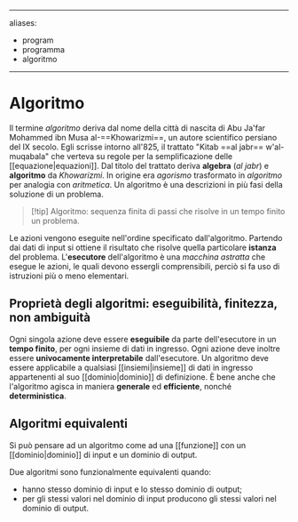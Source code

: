 
---
aliases: 
  - program
  - programma
  - algoritmo
---

# Algoritmo

Il termine *algoritmo* deriva dal nome della città di nascita di Abu Ja'far Mohammed ibn Musa al-==Khowarizmi==, un autore scientifico persiano del IX secolo. Egli scrisse intorno all'825, il trattato "Kitab ==al jabr== w'al-muqabala" che verteva su regole per la semplificazione delle [[equazione|equazioni]]. Dal titolo del trattato deriva **algebra** (*al jabr*) e **algoritmo** da *Khowarizmi*. In origine era *agorismo* trasformato in *algoritmo* per analogia con *aritmetica*.
Un algoritmo è una descrizioni in più fasi della soluzione di un problema.

> [!tip] Algoritmo: sequenza finita di passi che risolve in un tempo finito un problema.

Le azioni vengono eseguite nell'ordine specificato dall'algoritmo. Partendo dai dati di input si ottiene il risultato che risolve quella particolare **istanza** del problema. L'**esecutore** dell'algoritmo è una *macchina astratta* che esegue le azioni, le quali devono essergli comprensibili, perciò si fa uso di istruzioni più o meno elementari.

## Proprietà degli algoritmi: eseguibilità, finitezza, non ambiguità

Ogni singola azione deve essere **eseguibile** da parte dell'esecutore in un **tempo finito**, per ogni insieme di dati in ingresso. Ogni azione deve inoltre essere **univocamente interpretabile** dall'esecutore.
Un algoritmo deve essere applicabile a qualsiasi [[insiemi|insieme]] di dati in ingresso appartenenti al suo [[dominio|dominio]] di definizione. È bene anche che l'algoritmo agisca in maniera **generale** ed **efficiente**, nonché **deterministica**.

## Algoritmi equivalenti

Si può pensare ad un algoritmo come ad una [[funzione]] con un [[dominio|dominio]] di input e un dominio di output.

Due algoritmi sono funzionalmente equivalenti quando:
- hanno stesso dominio di input e lo stesso dominio di output;
- per gli stessi valori nel dominio di input producono gli stessi valori nel dominio di output.
